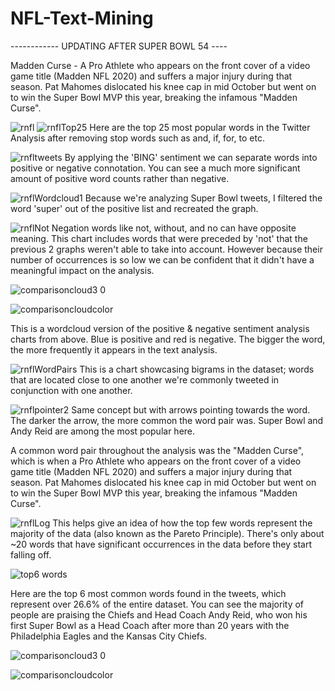 # NFL-Text-Mining

------------ UPDATING AFTER SUPER BOWL 54 ----

Madden Curse - A Pro Athlete who appears on the front cover of a video game title (Madden NFL 2020) and suffers a major injury during that season.  Pat Mahomes dislocated his knee cap in mid October but went on to win the Super Bowl MVP this year, breaking the infamous "Madden Curse".

![rnfl](https://user-images.githubusercontent.com/16946556/73687222-6b67a680-467e-11ea-963b-9dde77368b82.png)
![rnflTop25](https://user-images.githubusercontent.com/16946556/73687230-6efb2d80-467e-11ea-8849-646c53d47f0f.png)
Here are the top 25 most popular words in the Twitter Analysis after removing stop words such as and, if, for, to etc.

![rnfltweets](https://user-images.githubusercontent.com/16946556/73687228-6e629700-467e-11ea-8bab-4da71abc8745.png)
By applying the 'BING' sentiment we can separate words into positive or negative connotation.  You can see a much more significant amount of positive word counts rather than negative.

![rnflWordcloud1](https://user-images.githubusercontent.com/16946556/73687238-6efb2d80-467e-11ea-973e-26fdaaf0c721.png)
Because we're analyzing Super Bowl tweets, I filtered the word 'super' out of the positive list and recreated the graph.

![rnflNot](https://user-images.githubusercontent.com/16946556/73687235-6efb2d80-467e-11ea-8c81-6d12529a91e6.png)
Negation words like not, without, and no can have opposite meaning.  This chart includes words that were preceded by 'not' that the previous 2 graphs weren't able to take into account.  However because their number of occurrences is so low we can be confident that it didn't have a meaningful impact on the analysis.

![comparisoncloud3 0](https://user-images.githubusercontent.com/16946556/73691935-34968e00-4688-11ea-8a70-a46eb192d0b9.png)

![comparisoncloudcolor](https://user-images.githubusercontent.com/16946556/73692062-6dcefe00-4688-11ea-8080-ffa8e06ecaaf.png)

This is a wordcloud version of the positive & negative sentiment analysis charts from above.  Blue is positive and red is negative.  The bigger the word, the more frequently it appears in the text analysis.

![rnflWordPairs](https://user-images.githubusercontent.com/16946556/73687229-6e629700-467e-11ea-9ff5-3bfad922275a.png)
This is a chart showcasing bigrams in the dataset; words that are located close to one another we're commonly tweeted in conjunction with one another.

![rnflpointer2](https://user-images.githubusercontent.com/16946556/73687231-6efb2d80-467e-11ea-806e-cb64751bc274.png)
Same concept but with arrows pointing towards the word.  The darker the arrow, the more common the word pair was.  Super Bowl and Andy Reid are among the most popular here. 

A common word pair throughout the analysis was the "Madden Curse", which is when a Pro Athlete who appears on the front cover of a video game title (Madden NFL 2020) and suffers a major injury during that season.  Pat Mahomes dislocated his knee cap in mid October but went on to win the Super Bowl MVP this year, breaking the infamous "Madden Curse".

![rnflLog](https://user-images.githubusercontent.com/16946556/73687237-6efb2d80-467e-11ea-843d-6d6ceb731300.png)
This helps give an idea of how the top few words represent the majority of the data (also known as the Pareto Principle).  There's only about ~20 words that have significant occurrences in the data before they start falling off.

![top6 words](https://user-images.githubusercontent.com/16946556/73688679-6a844400-4681-11ea-9b44-e8fb827f10bd.png)

Here are the top 6 most common words found in the tweets, which represent over 26.6% of the entire dataset.  You can see the majority of people are praising the Chiefs and Head Coach Andy Reid, who won his first Super Bowl as a Head Coach after more than 20 years with the Philadelphia Eagles and the Kansas City Chiefs.


![comparisoncloud3 0](https://user-images.githubusercontent.com/16946556/73691935-34968e00-4688-11ea-8a70-a46eb192d0b9.png)

![comparisoncloudcolor](https://user-images.githubusercontent.com/16946556/73692062-6dcefe00-4688-11ea-8080-ffa8e06ecaaf.png)
